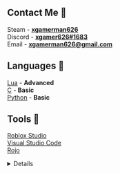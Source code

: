 <!-- <p align='center'>
  <img src='https://t4.ftcdn.net/jpg/03/21/35/09/360_F_321350919_CdWwHckzK4rMPsnErwQyagsyQH08aP2d.jpg'>
</p> -->

## Contact Me 📱
Steam - **[xgamerman626](https://steamcommunity.com/profiles/76561198208974225/)** <br>
Discord - **[xgamer626#1683](discord.com)**<br>
Email - **[xgamerman626@gmail.com](mailto:xgamerman626@gmail.com)** <br>

## Languages 📜
[Lua](https://www.lua.org/) - **Advanced** <br>
[C](https://en.cppreference.com/w/) - **Basic** <br>
[Python](https://www.python.org/) - **Basic** <br>

## Tools 🔨
[Roblox Studio](https://www.roblox.com/create) <br>
[Visual Studio Code](https://code.visualstudio.com/) <br>
[Rojo](https://rojo.space/) <br>


<details>
  <img align="left" alt="xgamerman626's GitHub Stats" src="https://github-readme-stats.vercel.app/api?username=xgamerman626&show_icons=true&hide_border=false&title_color=ff652f&icon_color=FFE400&bg_color=09131B&text_color=ffffff&border_color=0c1a25" />
</details>
